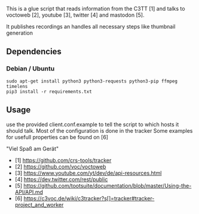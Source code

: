 This is a glue script that reads information from the C3TT [1] and talks to voctoweb [2], youtube [3], twitter [4] and mastodon [5].

It publishes recordings an handles all necessary steps like thumbnail generation

## Dependencies
### Debian / Ubuntu
```
sudo apt-get install python3 python3-requests python3-pip ffmpeg timelens
pip3 install -r requirements.txt
```

## Usage
use the provided client.conf.example to tell the script to which hosts it should talk. Most of the configuration is done in the tracker
Some examples for usefull properties can be found on [6]

"Viel Spaß am Gerät"


* [1] https://github.com/crs-tools/tracker
* [2] https://github.com/voc/voctoweb
* [3] https://www.youtube.com/yt/dev/de/api-resources.html
* [4] https://dev.twitter.com/rest/public
* [5] https://github.com/tootsuite/documentation/blob/master/Using-the-API/API.md
* [6] https://c3voc.de/wiki/c3tracker?s[]=tracker#tracker-project_and_worker
